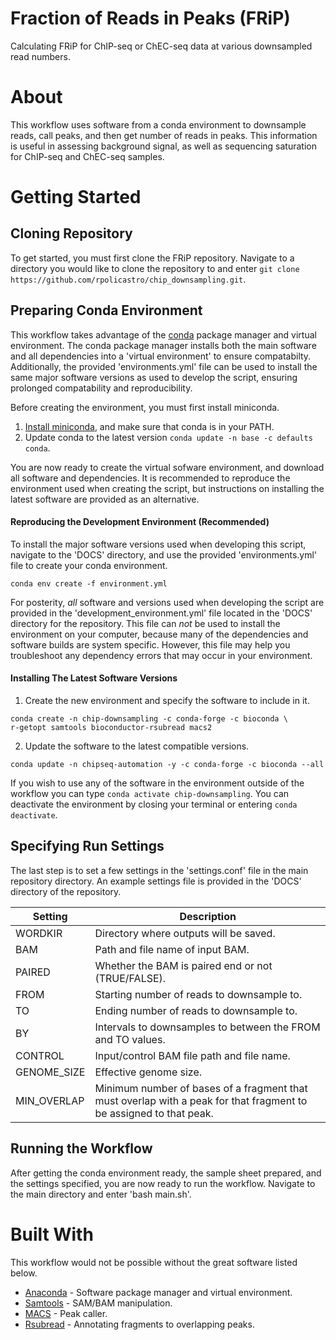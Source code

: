# Fraction of Reads in Peaks (FRiP)
Calculating FRiP for ChIP-seq or ChEC-seq data at various downsampled read numbers.

# About
This workflow uses software from a conda environment to downsample reads, call peaks, and then get number of reads in peaks. This information is useful in assessing background signal, as well as sequencing saturation for ChIP-seq and ChEC-seq samples.

# Getting Started

## Cloning Repository

To get started, you must first clone the FRiP repository. Navigate to a directory you would like to clone the repository to and enter `git clone https://github.com/rpolicastro/chip_downsampling.git`.

## Preparing Conda Environment

This workflow takes advantage of the [conda](https://conda.io/en/latest/) package manager and virtual environment. The conda package manager installs both the main software and all dependencies into a 'virtual environment' to ensure compatabilty. Additionally, the provided 'environments.yml' file can be used to install the same major software versions as used to develop the script, ensuring prolonged compatability and reproducibility.

Before creating the environment, you must first install miniconda.
1. [Install miniconda](https://conda.io/projects/conda/en/latest/user-guide/install/index.html?highlight=conda), and make sure that conda is in your PATH.
2. Update conda to the latest version `conda update -n base -c defaults conda`.

You are now ready to create the virtual sofware environment, and download all software and dependencies. It is recommended to reproduce the environment used when creating the script, but instructions on installing the latest software are provided as an alternative.

#### Reproducing the Development Environment (Recommended)

To install the major software versions used when developing this script, navigate to the 'DOCS' directory, and use the provided 'environments.yml' file to create your conda environment.
```
conda env create -f environment.yml
```
For posterity, *all* software and versions used when developing the script are provided in the 'development_environment.yml' file located in the 'DOCS' directory for the repository. This file can *not* be used to install the environment on your computer, because many of the dependencies and software builds are system specific. However, this file may help you troubleshoot any dependency errors that may occur in your environment.

#### Installing The Latest Software Versions

1. Create the new environment and specify the software to include in it.
```
conda create -n chip-downsampling -c conda-forge -c bioconda \
r-getopt samtools bioconductor-rsubread macs2
```
2. Update the software to the latest compatible versions.
```
conda update -n chipseq-automation -y -c conda-forge -c bioconda --all
```

If you wish to use any of the software in the environment outside of the workflow you can type `conda activate chip-downsampling`. You can deactivate the environment by closing your terminal or entering `conda deactivate`.

## Specifying Run Settings

The last step is to set a few settings in the 'settings.conf' file in the main repository directory. An example settings file is provided in the 'DOCS' directory of the repository.

 Setting | Description |
| ------- | ----------- |
|WORDKIR|Directory where outputs will be saved.|
|BAM|Path and file name of input BAM.|
|PAIRED|Whether the BAM is paired end or not (TRUE/FALSE).|
|FROM|Starting number of reads to downsample to.|
|TO|Ending number of reads to downsample to.|
|BY|Intervals to downsamples to between the FROM and TO values.|
|CONTROL|Input/control BAM file path and file name.|
|GENOME_SIZE|Effective genome size.|
|MIN_OVERLAP|Minimum number of bases of a fragment that must overlap with a peak for that fragment to be assigned to that peak.|

## Running the Workflow

After getting the conda environment ready, the sample sheet prepared, and the settings specified, you are now ready to run the workflow. Navigate to the main directory and enter 'bash main.sh'.

# Built With

This workflow would not be possible without the great software listed below.

- [Anaconda](https://www.anaconda.com/) - Software package manager and virtual environment.
- [Samtools](http://www.htslib.org/) - SAM/BAM manipulation.
- [MACS](https://github.com/taoliu/MACS) - Peak caller.
- [Rsubread](https://bioconductor.org/packages/release/bioc/html/Rsubread.html) - Annotating fragments to overlapping peaks.
